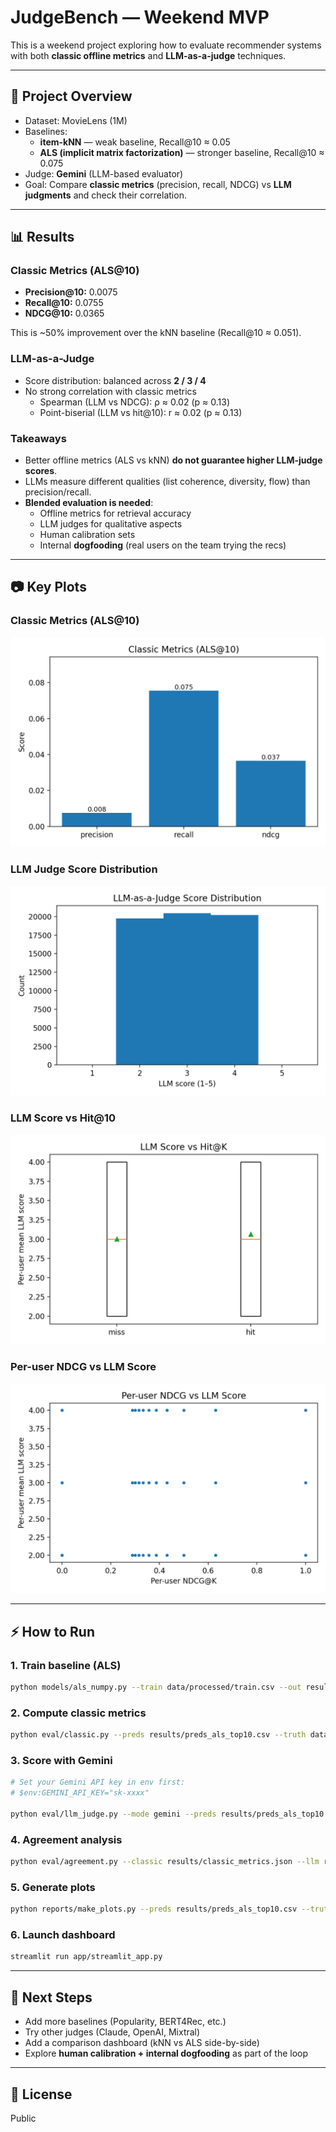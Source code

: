 # JudgeBench — Weekend MVP

This is a weekend project exploring how to evaluate recommender systems with both **classic offline metrics** and **LLM-as-a-judge** techniques.

---

## 🚀 Project Overview

- Dataset: MovieLens (1M)
- Baselines:
  - **item-kNN** — weak baseline, Recall@10 ≈ 0.05
  - **ALS (implicit matrix factorization)** — stronger baseline, Recall@10 ≈ 0.075
- Judge: **Gemini** (LLM-based evaluator)
- Goal: Compare **classic metrics** (precision, recall, NDCG) vs **LLM judgments** and check their correlation.

---

## 📊 Results

### Classic Metrics (ALS@10)
- **Precision@10:** 0.0075  
- **Recall@10:** 0.0755  
- **NDCG@10:** 0.0365  

This is ~50% improvement over the kNN baseline (Recall@10 ≈ 0.051).

### LLM-as-a-Judge
- Score distribution: balanced across **2 / 3 / 4**  
- No strong correlation with classic metrics  
  - Spearman (LLM vs NDCG): ρ ≈ 0.02 (p ≈ 0.13)  
  - Point-biserial (LLM vs hit@10): r ≈ 0.02 (p ≈ 0.13)

### Takeaways
- Better offline metrics (ALS vs kNN) **do not guarantee higher LLM-judge scores**.
- LLMs measure different qualities (list coherence, diversity, flow) than precision/recall.
- **Blended evaluation is needed**:
  - Offline metrics for retrieval accuracy  
  - LLM judges for qualitative aspects  
  - Human calibration sets  
  - Internal **dogfooding** (real users on the team trying the recs)

---

## 📷 Key Plots

### Classic Metrics (ALS@10)
![Classic Metrics](results/plot_classic_metrics_ALS@10.png)

### LLM Judge Score Distribution
![LLM Histogram](results/plot_llm_hist_ALS@10.png)

### LLM Score vs Hit@10
![LLM vs Hit](results/plot_llm_vs_hit_ALS@10.png)

### Per-user NDCG vs LLM Score
![NDCG vs LLM](results/plot_ndcg_vs_llm_ALS@10.png)

---

## ⚡ How to Run

### 1. Train baseline (ALS)
```bash
python models/als_numpy.py --train data/processed/train.csv --out results/preds_als_top10.csv --topk 10
```

### 2. Compute classic metrics
```bash
python eval/classic.py --preds results/preds_als_top10.csv --truth data/processed/test.csv --out results/classic_metrics.json --k 10
```

### 3. Score with Gemini
```bash
# Set your Gemini API key in env first:
# $env:GEMINI_API_KEY="sk-xxxx"

python eval/llm_judge.py --mode gemini --preds results/preds_als_top10.csv --out results/llm_scores.csv --rpm 8 --resume
```

### 4. Agreement analysis
```bash
python eval/agreement.py --classic results/classic_metrics.json --llm results/llm_scores.csv --preds results/preds_als_top10.csv --truth data/processed/test.csv --out results/agreement.json --k 10
```

### 5. Generate plots
```bash
python reports/make_plots.py --preds results/preds_als_top10.csv --truth data/processed/test.csv --llm results/llm_scores.csv --classic results/classic_metrics.json --k 10 --label ALS@10 --out_dir results
```

### 6. Launch dashboard
```bash
streamlit run app/streamlit_app.py
```

---

## 📝 Next Steps
- Add more baselines (Popularity, BERT4Rec, etc.)
- Try other judges (Claude, OpenAI, Mixtral)
- Add a comparison dashboard (kNN vs ALS side-by-side)
- Explore **human calibration + internal dogfooding** as part of the loop

---

## 📜 License
Public
